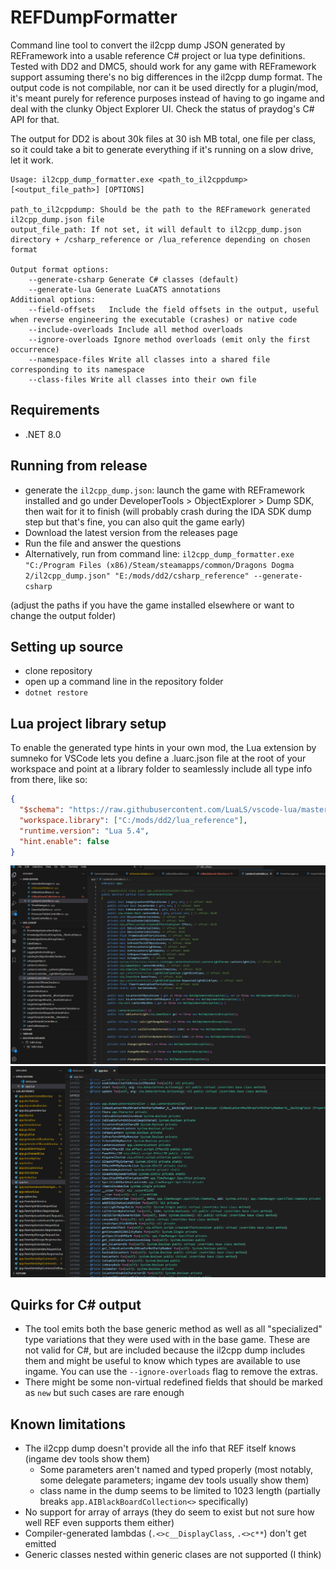 # REFDumpFormatter

Command line tool to convert the il2cpp dump JSON generated by REFramework into a usable reference C# project or lua type definitions. Tested with DD2 and DMC5, should work for any game with REFramework support assuming there's no big differences in the il2cpp dump format. The output code is not compilable, nor can it be used directly for a plugin/mod, it's meant purely for reference purposes instead of having to go ingame and deal with the clunky Object Explorer UI. Check the status of praydog's C# API for that.

The output for DD2 is about 30k files at 30 ish MB total, one file per class, so it could take a bit to generate everything if it's running on a slow drive, let it work.

```
Usage: il2cpp_dump_formatter.exe <path_to_il2cppdump> [<output_file_path>] [OPTIONS]

path_to_il2cppdump: Should be the path to the REFramework generated il2cpp_dump.json file
output_file_path: If not set, it will default to il2cpp_dump.json directory + /csharp_reference or /lua_reference depending on chosen format

Output format options:
    --generate-csharp Generate C# classes (default)
    --generate-lua Generate LuaCATS annotations
Additional options:
    --field-offsets   Include the field offsets in the output, useful when reverse engineering the executable (crashes) or native code
    --include-overloads Include all method overloads
    --ignore-overloads Ignore method overloads (emit only the first occurrence)
    --namespace-files Write all classes into a shared file corresponding to its namespace
    --class-files Write all classes into their own file
```

## Requirements
- .NET 8.0

## Running from release
- generate the `il2cpp_dump.json`: launch the game with REFramework installed and go under DeveloperTools > ObjectExplorer > Dump SDK, then wait for it to finish (will probably crash during the IDA SDK dump step but that's fine, you can also quit the game early)
- Download the latest version from the releases page
- Run the file and answer the questions
- Alternatively, run from command line: `il2cpp_dump_formatter.exe "C:/Program Files (x86)/Steam/steamapps/common/Dragons Dogma 2/il2cpp_dump.json" "E:/mods/dd2/csharp_reference" --generate-csharp`

(adjust the paths if you have the game installed elsewhere or want to change the output folder)

## Setting up source
- clone repository
- open up a command line in the repository folder
- `dotnet restore`

## Lua project library setup
To enable the generated type hints in your own mod, the Lua extension by sumneko for VSCode lets you define a .luarc.json file at the root of your workspace and point at a library folder to seamlessly include all type info from there, like so:

```json
{
  "$schema": "https://raw.githubusercontent.com/LuaLS/vscode-lua/master/setting/schema.json",
  "workspace.library": ["C:/mods/dd2/lua_reference"],
  "runtime.version": "Lua 5.4",
  "hint.enable": false
}
```

![csharp example](images/sample_csharp.png)
![lua example](images/sample_lua.png)


## Quirks for C# output
- The tool emits both the base generic method as well as all "specialized" type variations that they were used with in the base game. These are not valid for C#, but are included because the il2cpp dump includes them and might be useful to know which types are available to use ingame. You can use the `--ignore-overloads` flag to remove the extras.
- There might be some non-virtual redefined fields that should be marked as `new` but such cases are rare enough

## Known limitations
- The il2cpp dump doesn't provide all the info that REF itself knows (ingame dev tools show them)
    - Some parameters aren't named and typed properly (most notably, some delegate parameters; ingame dev tools usually show them)
    - class name in the dump seems to be limited to 1023 length (partially breaks `app.AIBlackBoardCollection<>` specifically)
- No support for array of arrays (they do seem to exist but not sure how well REF even supports them either)
- Compiler-generated lambdas (`.<>c__DisplayClass`, `.<>c**`) don't get emitted
- Generic classes nested within generic clases are not supported (I think)
